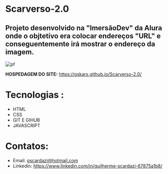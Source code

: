 # Scarverso-2.0
<h2>Projeto desenvolvido na "ImersãoDev" da Alura onde o objtetivo era colocar endereços "URL" e conseguentemente irá mostrar o endereço da imagem.</h2>


![pf](https://user-images.githubusercontent.com/112108655/192118222-de457425-0584-440a-b23b-83f959d87a59.png)

<B>HOSPEDAGEM DO SITE:</B>  https://gskars.github.io/Scarverso-2.0/
# Tecnologias :
- HTML
- CSS
- GIT E GIHUB
- JAVASCRIPT
# Contatos:
- Email: gscardazi@hotmail.com
- Linkedin: https://www.linkedin.com/in/guilherme-scardazi-67875a1b8/


